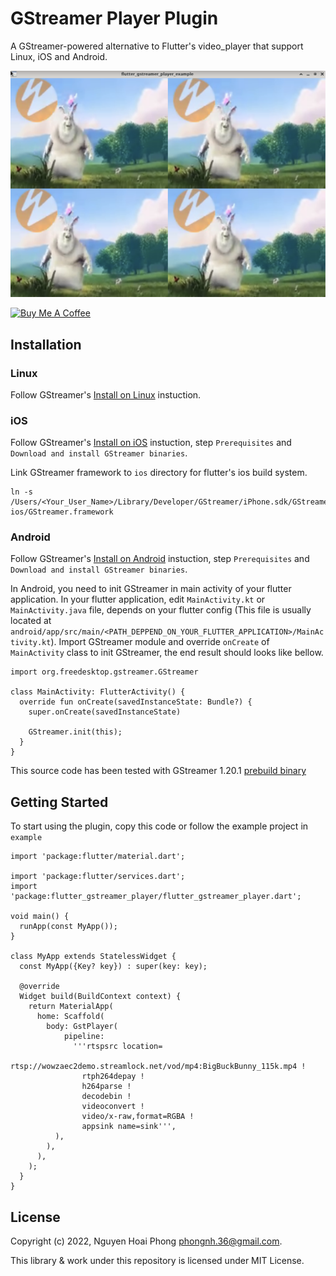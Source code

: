 # GStreamer Player Plugin

A GStreamer-powered alternative to Flutter's video_player that support Linux, iOS and Android.

![](doc/screenshot.png)

<a href="https://www.buymeacoffee.com/phongnh36a" target="_blank"><img src="https://cdn.buymeacoffee.com/buttons/default-orange.png" alt="Buy Me A Coffee" height="41" width="174"></a>

## Installation

### Linux

Follow GStreamer's [Install on Linux](https://gstreamer.freedesktop.org/documentation/installing/on-linux.html?gi-language=c) instuction.

### iOS

Follow GStreamer's [Install on iOS](https://gstreamer.freedesktop.org/documentation/installing/for-ios-development.html?gi-language=c) instuction, step `Prerequisites` and `Download and install GStreamer binaries`.

Link GStreamer framework to `ios` directory for flutter's ios build system.

```
ln -s /Users/<Your_User_Name>/Library/Developer/GStreamer/iPhone.sdk/GStreamer.framework ios/GStreamer.framework
```

### Android

Follow GStreamer's [Install on Android](https://gstreamer.freedesktop.org/documentation/installing/for-android-development.html?gi-language=c) instuction, step `Prerequisites` and `Download and install GStreamer binaries`.

In Android, you need to init GStreamer in main activity of your flutter application.
In your flutter application, edit `MainActivity.kt` or `MainActivity.java` file, depends on your flutter config
(This file is usually located at `android/app/src/main/<PATH_DEPPEND_ON_YOUR_FLUTTER_APPLICATION>/MainActivity.kt`).
Import GStreamer module and override `onCreate` of `MainActivity` class to init GStreamer, the end result should looks like bellow.

```
import org.freedesktop.gstreamer.GStreamer

class MainActivity: FlutterActivity() {
  override fun onCreate(savedInstanceState: Bundle?) {
    super.onCreate(savedInstanceState)

    GStreamer.init(this);
  }
}
```

This source code has been tested with GStreamer 1.20.1 [prebuild binary](https://gstreamer.freedesktop.org/data/pkg/android/)

## Getting Started

To start using the plugin, copy this code or follow the example project in `example`

```
import 'package:flutter/material.dart';

import 'package:flutter/services.dart';
import 'package:flutter_gstreamer_player/flutter_gstreamer_player.dart';

void main() {
  runApp(const MyApp());
}

class MyApp extends StatelessWidget {
  const MyApp({Key? key}) : super(key: key);

  @override
  Widget build(BuildContext context) {
    return MaterialApp(
      home: Scaffold(
        body: GstPlayer(
            pipeline:
              '''rtspsrc location=
                  rtsp://wowzaec2demo.streamlock.net/vod/mp4:BigBuckBunny_115k.mp4 !
                rtph264depay !
                h264parse !
                decodebin !
                videoconvert !
                video/x-raw,format=RGBA !
                appsink name=sink''',
          ),
        ),
      ),
    );
  }
}
```

## License

Copyright (c) 2022, Nguyen Hoai Phong <phongnh.36@gmail.com>.

This library & work under this repository is licensed under MIT License.
